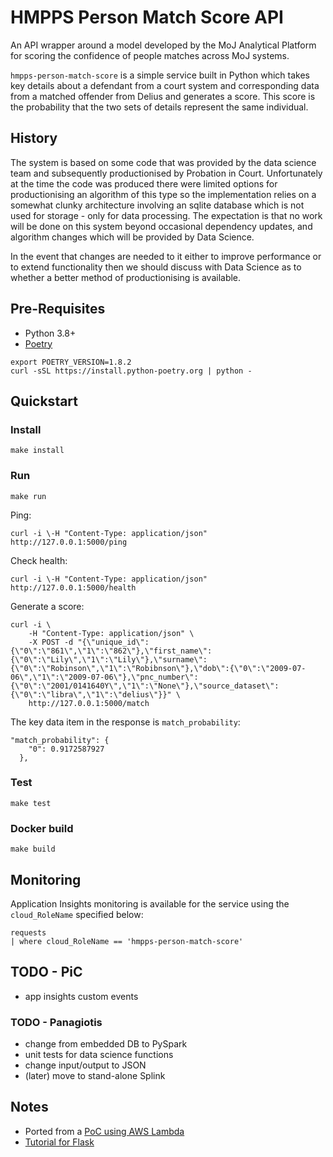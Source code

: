 # HMPPS Person Match Score API

An API wrapper around a model developed by the MoJ Analytical Platform for scoring the confidence 
of people matches across MoJ systems.

`hmpps-person-match-score` is a simple service built in Python which takes key details about a defendant from a court system and corresponding data from a matched offender from Delius and generates a score. This score is the probability that the two sets of details represent the same individual.

## History

The system is based on some code that was provided by the data science team and subsequently productionised by Probation in Court. Unfortunately at the time the code was produced there were limited options for productionising an algorithm of this type so the implementation relies on a somewhat clunky architecture involving an sqlite database which is not used for storage - only for data processing.  The expectation is that no work will be done on this system beyond occasional dependency updates, and algorithm changes which will be provided by Data Science.  

In the event that changes are needed  to it either to improve performance or to extend functionality then we should discuss with Data Science as to whether a better method of productionising is available.


## Pre-Requisites

* Python 3.8+
* [Poetry](https://python-poetry.org/docs/)

```
export POETRY_VERSION=1.8.2
curl -sSL https://install.python-poetry.org | python -
```

## Quickstart

### Install

`make install`

### Run

`make run`

Ping:
```
curl -i \-H "Content-Type: application/json" http://127.0.0.1:5000/ping
``````

Check health:
```
curl -i \-H "Content-Type: application/json" http://127.0.0.1:5000/health
```

Generate a score:
```
curl -i \
    -H "Content-Type: application/json" \
    -X POST -d "{\"unique_id\":{\"0\":\"861\",\"1\":\"862\"},\"first_name\":{\"0\":\"Lily\",\"1\":\"Lily\"},\"surname\":{\"0\":\"Robinson\",\"1\":\"Robibnson\"},\"dob\":{\"0\":\"2009-07-06\",\"1\":\"2009-07-06\"},\"pnc_number\":{\"0\":\"2001/0141640Y\",\"1\":\"None\"},\"source_dataset\":{\"0\":\"libra\",\"1\":\"delius\"}}" \
    http://127.0.0.1:5000/match
```

The key data item in the response is `match_probability`:
```  
"match_probability": {
    "0": 0.9172587927
  },
  ```

### Test

`make test`

### Docker build

```make build```

## Monitoring

Application Insights monitoring is available for the service using the `cloud_RoleName` specified below:

```
requests
| where cloud_RoleName == 'hmpps-person-match-score'
```

## TODO - PiC

- app insights custom events

### TODO - Panagiotis
- change from embedded DB to PySpark
- unit tests for data science functions
- change input/output to JSON
- (later) move to stand-alone Splink

## Notes

* Ported from a [PoC using AWS Lambda](https://github.com/moj-analytical-services/pic_scoring_prototype_python)
* [Tutorial for Flask](https://flask.palletsprojects.com/en/2.1.x/tutorial/)

